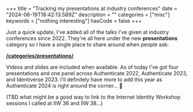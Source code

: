+++
title = "Tracking my presentations at industry conferences"
date = "2024-06-19T18:42:13.589Z"
description = ""
categories = ["misc"]
keywords = ["nothing interesting"]
hasCode = false
+++

Just a quick update, I've added all of the talks I've given at industry conferences since 2022. They're all here under the new **presentations** category so I have a single place to share around when people ask:

[**/categories/presentations/**](/categories/presentations/)

Videos and slides are included when available. As of today I've got four presentations and one panel across Authenticate 2022, Authenticate 2023, and Identiverse 2023. I'll definitely have more to add this year as Authenticate 2024 is right around the corner... 👀

(TBD what might be a good way to link to the Internet Identity Workshop sessions I called at IIW 36 and IIW 38...)
